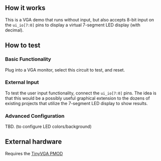 ## How it works

This is a VGA demo that runs without input, but also accepts 8-bit input on the `ui_io[7:0]` pins to display a virtual 7-segment LED display (with decimal).

## How to test

### Basic Functionality

Plug into a VGA monitor, select this circuit to test, and reset.

### External Input

To test the user input functionality, connect the `ui_io[7:0]` pins.  The idea
is that this would be a possibly useful graphical extension to the dozens of
existing projects that utilize the 7-segment LED display to show results.

### Advanced Configuration

TBD. (to configure LED colors/background)

## External hardware

Requires the [TinyVGA PMOD](https://github.com/mole99/tiny-vga)
